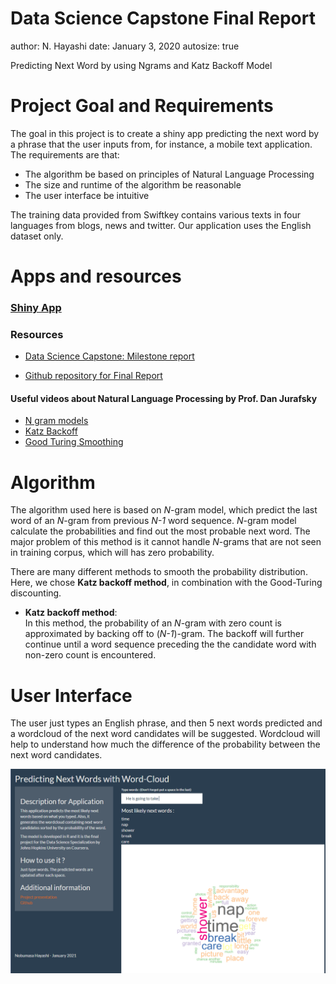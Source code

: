 Data Science Capstone Final Report
========================================================
author: N. Hayashi
date: January 3, 2020
autosize: true

Predicting Next Word by using Ngrams and Katz Backoff Model

Project Goal and Requirements
========================================================

The goal in this project is to create a shiny app predicting the next word 
by a phrase that the user inputs from, for instance, a mobile text application. 
The requirements are that:
- The algorithm be based on principles of Natural Language Processing
- The size and runtime of the algorithm be reasonable
- The user interface be intuitive  
  
The training data provided from Swiftkey contains various texts in four languages from blogs, news and twitter. 
Our application uses the English dataset only. 


Apps and resources
========================================================

### [Shiny App](https://nobumasah5183.shinyapps.io/PredictNextWord/) 

### Resources
- [Data Science Capstone: Milestone report](https://rpubs.com/nobu5183/708037)  

- [Github repository for Final Report](https://github.com/NobumasaHayashi/DataScienceCapstone_FinalProject.git)

#### Useful videos about Natural Language Processing by Prof. Dan Jurafsky
- [N gram models](https://www.youtube.com/watch?v=Saq1QagC8KY)  
- [Katz Backoff](https://www.youtube.com/watch?v=naNezonMA7k)  
- [Good Turing Smoothing](https://www.youtube.com/watch?v=fhvDgKBZa1U)



Algorithm
========================================================
The algorithm used here is based on *N*-gram model, which predict the last word of an *N*-gram from previous *N-1* word sequence. *N*-gram model calculate the probabilities and find out the most probable next word. The major problem of this method is it cannot handle *N*-grams that are not seen in training corpus, which will has zero probability.  

There are many different methods to smooth the probability distribution. Here, we chose **Katz backoff method**, in combination with the Good-Turing discounting.  

- **Katz backoff method**:  
In this method, the probability of an *N*-gram with zero count is approximated by backing off to (*N-1*)-gram. The backoff will further continue until a word sequence preceding the the candidate word with non-zero count is encountered.


User Interface
========================================================
The user just types an English phrase, and then 5 next words predicted and a wordcloud of the next word candidates will be suggested. Wordcloud will help to understand how much the difference of the probability between the next word candidates.

![plot of chunk unnamed-chunk-1](./Interface.png)
